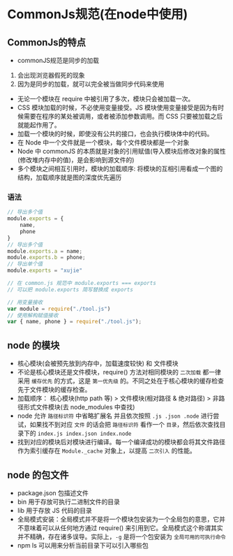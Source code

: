 # CommonJs规范(在node中使用)

## CommonJs的特点

* commonJS规范是同步的加载

1. 会出现浏览器假死的现象
2. 因为是同步的加载，就可以完全被当做同步代码来使用

* 无论一个模块在 require 中被引用了多次，模块只会被加载一次。
* CSS 模块加载的时候，不必使用变量接受。JS 模块使用变量接受是因为有时候需要在程序的某处被调用，或者被添加参数调用。而 CSS 只要被加载之后就能起作用了。
* 加载一个模块的时候，即使没有公共的接口，也会执行模块体中的代码。
* 在 Node 中一个文件就是一个模块，每个文件模块都是一个对象
* Node 中 commonJS 的本质就是对象的引用赋值(导入模块后修改对象的属性(修改堆内存中的值)，是会影响到源文件的)
* 多个模块之间相互引用时，模块的加载顺序: 将模块的互相引用看成一个图的结构，加载顺序就是图的深度优先遍历

### 语法

```js
// 导出多个值
module.exports = {
    name,
    phone
}
// 导出多个值
module.exports.a = name;
module.exports.b = phone;
// 导出单个值
module.exports = "xujie"

// 在 common.js 规范中 module.exports === exports
// 可以把 module.exports 简写替换成 exports

// 用变量接收
var module = require("./tool.js")
// 使用解构赋值接收
var { name, phone } = require("./tool.js");
```

## node 的模块

* 核心模块(会被预先放到内存中，加载速度较快) 和 文件模块
* 不论是核心模块还是文件模块，require() 方法对相同模块的 `二次加载` 都一律采用 `缓存优先` 的方式，这是 `第一优先级` 的。不同之处在于核心模块的缓存检查先于文件模块的缓存检查。
* 加载顺序： 核心模块(http path 等) > 文件模块(相对路径 & 绝对路径) > 非路径形式文件模块(去 node_modules 中查找)
* node 允许 `路径标识符` 中省略扩展名 并且依次按照 `.js .json .node` 进行尝试，如果找不到对应 `文件` 的话会把 `路径标识符` 看作一个 `目录`，然后依次查找目录下的 `index.js index.json index.node`
* 找到对应的模块后对模块进行编译。每一个编译成功的模块都会将其文件路径作为索引缓存在 `Module._cache` 对象上，以提高 `二次引入` 的性能。

## node 的包文件

* package.json 包描述文件
* bin 用于存放可执行二进制文件的目录
* lib 用于存放 JS 代码的目录
* 全局模式安装：全局模式并不是将一个模块包安装为一个全局包的意思，它并不意味着可以从任何地方通过 require() 来引用到它。全局模式这个称谓其实并不精确，存在诸多误导。实际上，`-g` 是将一个包安装为 `全局可用的可执行命令`
* npm ls 可以用来分析当前目录下可以引入哪些包
